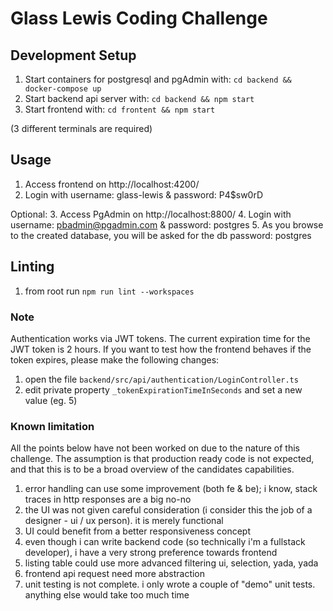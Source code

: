 # Glass Lewis Coding Challenge

## Development Setup

1. Start containers for postgresql and pgAdmin with: ```cd backend && docker-compose up```
2. Start backend api server with: ```cd backend && npm start```
3. Start frontend with: ```cd frontent && npm start```

(3 different terminals are required)

## Usage
1. Access frontend on http://localhost:4200/
2. Login with username: glass-lewis & password: P4$sw0rD

Optional:
3. Access PgAdmin on http://localhost:8800/
4. Login with username: pbadmin@pgadmin.com & password: postgres
5. As you browse to the created database, you will be asked for the db password: postgres

## Linting
1. from root run ```npm run lint --workspaces```

### Note
Authentication works via JWT tokens. The current expiration time for the JWT token is 2 hours.
If you want to test how the frontend behaves if the token expires, please make the following changes:
1. open the file ```backend/src/api/authentication/LoginController.ts```
2. edit private property ```_tokenExpirationTimeInSeconds``` and set a new value (eg. 5)

### Known limitation
All the points below have not been worked on due to the nature of this challenge.
The assumption is that production ready code is not expected, and that this is to be a broad overview of the candidates capabilities.
1. error handling can use some improvement (both fe & be); i know, stack traces in http responses are a big no-no
2. the UI was not given careful consideration (i consider this the job of a designer - ui / ux person). it is merely functional
3. UI could benefit from a better responsiveness concept
4. even though i can write backend code (so technically i'm a fullstack developer), i have a very strong preference towards frontend
5. listing table could use more advanced filtering ui, selection, yada, yada
6. frontend api request need more abstraction
7. unit testing is not complete. i only wrote a couple of "demo" unit tests. anything else would take too much time
